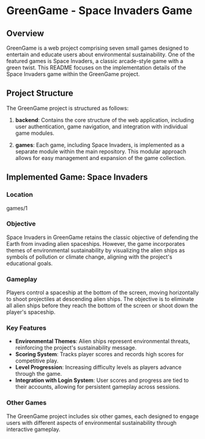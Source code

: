 # GreenGame - Space Invaders Game

## Overview

GreenGame is a web project comprising seven small games designed to entertain and educate users about environmental sustainability. One of the featured games is Space Invaders, a classic arcade-style game with a green twist. This README focuses on the implementation details of the Space Invaders game within the GreenGame project.

## Project Structure

The GreenGame project is structured as follows:

1. **backend**: Contains the core structure of the web application, including user authentication, game navigation, and integration with individual game modules.

2. **games**: Each game, including Space Invaders, is implemented as a separate module within the main repository. This modular approach allows for easy management and expansion of the game collection.

## Implemented Game: Space Invaders

### Location

games/1

### Objective

Space Invaders in GreenGame retains the classic objective of defending the Earth from invading alien spaceships. However, the game incorporates themes of environmental sustainability by visualizing the alien ships as symbols of pollution or climate change, aligning with the project's educational goals.

### Gameplay

Players control a spaceship at the bottom of the screen, moving horizontally to shoot projectiles at descending alien ships. The objective is to eliminate all alien ships before they reach the bottom of the screen or shoot down the player's spaceship.

### Key Features

- **Environmental Themes**: Alien ships represent environmental threats, reinforcing the project's sustainability message.
- **Scoring System**: Tracks player scores and records high scores for competitive play.
- **Level Progression**: Increasing difficulty levels as players advance through the game.
- **Integration with Login System**: User scores and progress are tied to their accounts, allowing for persistent gameplay across sessions.

### Other Games

The GreenGame project includes six other games, each designed to engage users with different aspects of environmental sustainability through interactive gameplay.
